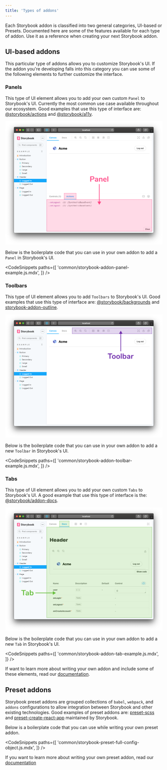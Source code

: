 ```yaml
---
title: 'Types of addons'
---
```


Each Storybook addon is classified into two general categories, UI-based or Presets. Documented here are some of the features available for each type of addon. Use it as a reference when creating your next Storybook addon.

## UI-based addons

This particular type of addons allows you to customize Storybook's UI. If the addon you're developing falls into this category you can use some of the following elements to further customize the interface.

### Panels

This type of UI element allows you to add your own custom <code>Panel</code> to Storybook's UI. Currently the most common use case available throughout our ecosystem. Good examples that use this type of interface are: [@storybook/actions](../essentials/actions.md) and [@storybook/a11y](https://github.com/storybookjs/storybook/tree/next/addons/a11y).

![Storybook panel](./storybook-panel.png)

Below is the boilerplate code that you can use in your own addon to add a `Panel` in Storybook's UI.

<!-- prettier-ignore-start -->

<CodeSnippets
  paths={[
    'common/storybook-addon-panel-example.js.mdx',
  ]}
/>

<!-- prettier-ignore-end -->


### Toolbars

This type of UI element allows you to add <code>Toolbars</code> to Storybook's UI. Good examples that use this type of interface are: [@storybook/backgrounds](../essentials/backgrounds.md) and [storybook-addon-outline](https://github.com/chromaui/storybook-outline).

![Storybook toolbar addon](./storybook-toolbar.png)

Below is the boilerplate code that you can use in your own addon to add a new `Toolbar` in Storybook's UI.

<!-- prettier-ignore-start -->

<CodeSnippets
  paths={[
    'common/storybook-addon-toolbar-example.js.mdx',
  ]}
/>

<!-- prettier-ignore-end -->


### Tabs

This type of UI element allows you to add your own custom <code>Tabs</code> to Storybook's UI. A good example that use this type of interface is the: [@storybook/addon-docs](../writing-docs/introduction.md).

![Storybook tab addon](./storybook-tab.png)

Below is the boilerplate code that you can use in your own addon to add a new `Tab` in Storybook's UI.

<!-- prettier-ignore-start -->

<CodeSnippets
  paths={[
    'common/storybook-addon-tab-example.js.mdx',
  ]}
/>

<!-- prettier-ignore-end -->


<div class="aside">
If want to learn more about writing your own addon and include some of these elements, read our <a href="./writing-addons">documentation</a>.
</div>

## Preset addons

Storybook preset addons are grouped collections of `babel`, `webpack`, and `addons` configurations to allow integration between Storybook and other existing technologies. Good examples of preset addons are: [preset-scss](https://github.com/storybookjs/presets/tree/master/packages/preset-scss) and [preset-create-react-app](https://github.com/storybookjs/presets/tree/master/packages/preset-create-react-app) maintained by Storybook.

Below is a boilerplate code that you can use while writing your own preset addon.

<!-- prettier-ignore-start -->

<CodeSnippets
  paths={[
    'common/storybook-preset-full-config-object.js.mdx',
  ]}
/>

<!-- prettier-ignore-end -->

<div class="aside">
If you want to learn more about writing your own preset addon, read our <a href="./writing-presets">documentation</a>
</div>